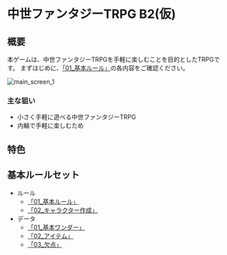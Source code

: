 
# 中世ファンタジーTRPG B2(仮)

## 概要

本ゲームは、中世ファンタジーTRPGを手軽に楽しむことを目的としたTRPGです。
まずはじめに、[「01_基本ルール」](TRPG_Project/Public_Rules/Core_Rulebook/01_Rules/01_基本ルール.md)の各内容をご確認ください。

![main_screen_1](image/main_screen_1.png)

### 主な狙い

+ 小さく手軽に遊べる中世ファンタジーTRPG
+ 内輪で手軽に楽しむため

## 特色

## 基本ルールセット

- ルール
    - [「01_基本ルール」](Public_Rules/Core_Rulebook/01_Rules/01_基本ルール.md)
    - [「02_キャラクター作成」](Public_Rules/Core_Rulebook/01_Rules/02_キャラクター作成.md)
- データ
    - [「01_基本ワンダー」](Public_Rules/Core_Rulebook/02_Data/01_基本ワンダー.md)
    - [「02_アイテム」](Public_Rules/Core_Rulebook/02_Data/02_アイテム.md)
    - [「03_欠点」](Public_Rules/Core_Rulebook/02_Data/03_欠点.md)
